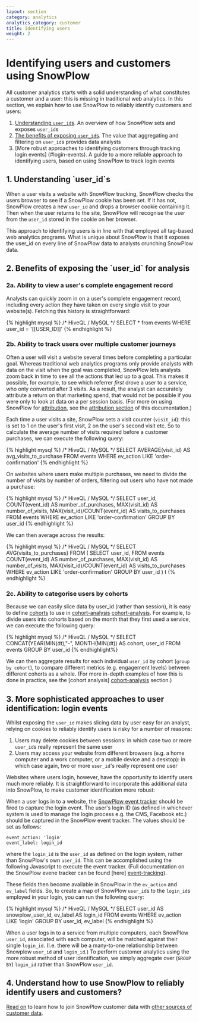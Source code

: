 ```yaml
---
layout: section
category: analytics
analytics_category: customer
title: Identifying users
weight: 2
---
```


# Identifying users and customers using SnowPlow

All customer analytics starts with a solid understanding of what constitutes a customer and a user: this is missing in traditional web analytics. In this section, we explain how to use SnowPlow to reliably identify customers and users:

1. [Understanding `user_id`s](#user_id). An overview of how SnowPlow sets and exposes `user_id`s
2. [The benefits of exposing `user_id`s](#benefits_of_user_id). The value that aggregating and filtering on `user_id`s provides data analysts
3. [More robust approaches to identifying customers through tracking login events] (#login-events). A guide to a more reliable approach to identifying users, based on using SnowPlow to track login events


<h2><a name="user_id">1. Understanding `user_id`s</a></h2>

When a user visits a website with SnowPlow tracking, SnowPlow checks the users browser to see if a SnowPlow cookie has been set. If it has not, SnowPlow creates a new `user_id` and drops a browser cookie containing it. Then when the user returns to the site, SnowPlow will recognise the user from the `user_id` stored in the cookie on her browser.

This approach to identifying users is in line with that employed all tag-based web analytics programs. What is unique about SnowPlow is that it exposes the user_id on every line of SnowPlow data to analysts crunching SnowPlow data. 

<h2><a name="benefits_of_user_id">2. Benefits of exposing the `user_id` for analysis</a></h2>

### 2a. Ability to view a user's complete engagement record

Analysts can quickly zoom in on a user's complete engagement record, including every action they have taken on every single visit to your website(s). Fetching this history is straightforward:

{% highlight mysql %}
/* HiveQL / MySQL */
SELECT * from events
WHERE user_id = '[[USER_ID]]'
{% endhighlight %}

### 2b. Ability to track users over multiple customer journeys

Often a user will visit a website several times before completing a particular goal. Whereas traditional web analytics programs only provide analysts with data on the visit when the goal was completed, SnowPlow lets analysts zoom back in time to see all the actions that led up to a goal. This makes it possible, for example, to see which referrer *first* drove a user to a service, who only converted after 3 visits. As a result, the analyst can accurately attribute a return on that marketing spend, that would not be possible if you were only to look at data on a per session basis. (For more on using SnowPlow for [attribution][attribution], see the [attribution section][attribution] of this documentation.)

Each time a user visits a site, SnowPlow sets a visit counter (`visit_id`): this is set to 1 on the user's first visit, 2 on the user's second visit etc. So to calculate the average number of visits required before a customer purchases, we can execute the following query:

{% highlight mysql %}
/* HiveQL / MySQL */
SELECT 
AVERAGE(visit_id) AS avg_visits_to_purchase
FROM events
WHERE ev_action LIKE 'order-confirmation'
{% endhighlight %}

On websites where users make multiple purchases, we need to divide the number of visits by number of orders, filtering out users who have not made a purchase: 

{% highlight mysql %}
/* HiveQL / MySQL */
SELECT user_id,
COUNT(event_id) AS number_of_purchases,
MAX(visit_id) AS number_of_visits,
MAX(visit_id)/COUNT(event_id) AS visits_to_purchases
FROM events 
WHERE ev_action LIKE 'order-confirmation'
GROUP BY user_id
{% endhighlight %}

We can then average across the results:

{% highlight mysql %}
/* HiveQL / MySQL */
SELECT
AVG(visits_to_purchases)
FROM (
	SELECT user_id,
	FROM events 
	COUNT(event_id) AS number_of_purchases,
	MAX(visit_id) AS number_of_visits,
	MAX(visit_id)/COUNT(event_id) AS visits_to_purchases
	WHERE ev_action LIKE 'order-confirmation'
	GROUP BY user_id
) t
{% endhighlight %}


### 2c. Ability to categorise users by cohorts

Because we can easily slice data by user_id (rather than session), it is easy to define [cohorts][cohort-analysis] to use in [cohort-analysis] [cohort-analysis]. For example, to divide users into cohorts based on the month that they first used a service, we can execute the following query:

{% highlight mysql %}
/* HiveQL / MySQL */
SELECT
CONCAT(YEAR(MIN(dt),"-", MONTH(MIN(dt)) AS cohort,
user_id
FROM events
GROUP BY user_id
{% endhighlight%}

We can then aggregate results for each individual `user_id` by cohort (`group by cohort`), to compare different metrics (e.g. engagement levels) between different cohorts as a whole. (For more in-depth examples of how this is done in practice, see the [cohort analysis] [cohort-analysis] section.)

<h2><a name="login-events">3. More sophisticated approaches to user identification: login events</a></h2>

Whilst exposing the `user_id` makes slicing data by user easy for an analyst, relying on cookies to reliably identify users is risky for a number of reasons:

1. Users may delete cookies between sessions: in which case two or more `user_id`s really represent the same user
2. Users may access your website from different browsers (e.g. a home computer and a work computer, or a mobile device and a desktop): in which case again, two or more `user_id`'s really represent one user

Websites where users login, however, have the opportunity to identify users much more reliably. It is straightforward to incorporate this additional data into SnowPlow, to make customer identification more robust:

When a user logs in to a website, the [SnowPlow event tracker][event-tracking] should be fired to capture the login event. The user's login ID (as defined in whichever system is used to manage the login process e.g. the CMS, Facebook etc.) should be captured in the SnowPlow event tracker. The values should be set as follows:

	event_action: 'login'
	event_label: login_id

where the `login_id` is the `user_id` as defined on the login system, rather than SnowPlow's own `user_id`. This can be accomplished using the following Javascript to execute the event tracker. (Full documentation on the SnowPlow evene tracker can be found [here] [event-tracking]).

These fields then become available in SnowPlow in the `ev_action` and `ev_label` fields. So, to create a map of SnowPlow `user_id`s to the `login_id`s employed in your login, you can run the following query:

{% highlight mysql %}
/* HiveQL / MySQL */
SELECT
user_id AS snowplow_user_id,
ev_label AS login_id
FROM events
WHERE ev_action LIKE 'login'
GROUP BY user_id, ev_label
{% endhighlight %}

When a user logs in to a service from multiple computers, each SnowPlow `user_id`, associated with each computer, will be matched against their single `login_id`. (I.e. there will be a many-to-one relationship between Snowplow `user_id` and `login_id`.) To perform customer analytics using the more robust method of user identification, we simply aggregate over (`GROUP BY`) `login_id` rather than SnowPlow `user_id`.

## 4. Understand how to use SnowPlow to reliably identify users and customers?

[Read on][join-customer-data] to learn how to join SnowPlow customer data with [other sources of customer data][join-customer-data].

[cohort-analysis]: /analytics/customer-analytics/cohort-analysis.html
[event-tracking]: https://github.com/snowplow/snowplow/wiki/javascript-tracker#wiki-events
[join-customer-data]: /analytics/customer-analytics/joining-customer-data.html
[attribution]: /analytics/customer-analytics/attributino.html